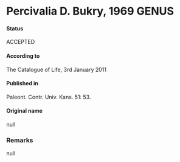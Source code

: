 Percivalia D. Bukry, 1969 GENUS
=======

#### Status
ACCEPTED

#### According to
The Catalogue of Life, 3rd January 2011

#### Published in
Paleont. Contr. Univ. Kans. 51: 53.

#### Original name
null

### Remarks
null